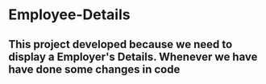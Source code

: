 # Employee-Details
## This project developed because we need to display a Employer's Details. Whenever we have have done some changes in code 

